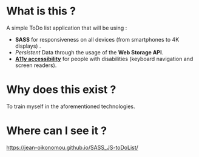 # What is this ?

A simple ToDo list application that will be using :

- **SASS** for responsiveness on all devices (from smartphones to 4K displays) .
- _Persistent_ Data through the usage of the **Web Storage API**.
- [**A11y accessibility**](https://www.a11yproject.com/ "Getting started with a11y compliance") for people with disabilities (keyboard navigation and screen readers).

# Why does this exist ?

To train myself in the aforementioned technologies.

# Where can I see it ?

https://jean-oikonomou.github.io/SASS_JS-toDoList/
